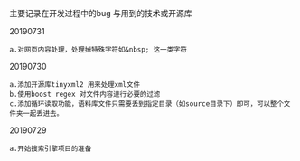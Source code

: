 主要记录在开发过程中的bug 与用到的技术或开源库

20190731

    a.对网页内容处理，处理掉特殊字符如&nbsp; 这一类字符


20190730
    
    a.添加开源库tinyxml2 用来处理xml文件
    b.使用boost regex 对文件内容进行必要的过滤
    c.添加循环读取功能，语料库文件只需要丢到指定目录（如source目录下）即可，可以整个文件夹一起丢进去。


20190729
    
    a.开始搜索引擎项目的准备














